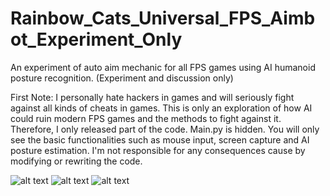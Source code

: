 # Rainbow_Cats_Universal_FPS_Aimbot_Experiment_Only
An experiment of auto aim mechanic for all FPS games using AI humanoid posture recognition. (Experiment and discussion only)

First Note: 
I personally hate hackers in games and will seriously fight against all kinds of cheats in games. This is only an exploration of how AI could ruin modern FPS games and the methods to fight against it. Therefore, I only released part of the code. Main.py is hidden. You will only see the basic functionalities such as mouse input, screen capture and AI posture estimation. I'm not responsible for any consequences cause by modifying or rewriting the code.

![alt text](https://github.com/UxxHans/Rainbow_Cats_Universal_FPS_Aimbot_Experiment_Only/blob/main/Introduction/Demostration%2001.gif)
![alt text](https://github.com/UxxHans/Rainbow_Cats_Universal_FPS_Aimbot_Experiment_Only/blob/main/Introduction/Demostration%2002.gif)
![alt text](https://github.com/UxxHans/Rainbow_Cats_Universal_FPS_Aimbot_Experiment_Only/blob/main/Introduction/Demostration%2003.gif)
